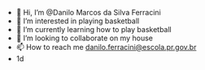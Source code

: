 - 👋 Hi, I’m @Danilo Marcos da Silva Ferracini
- 👀 I’m interested in playing basketball
- 🌱 I’m currently learning how to play basketball
- 💞️ I’m looking to collaborate on my house
- 📫 How to reach me danilo.ferracini@escola.pr.gov.br
- 1d
